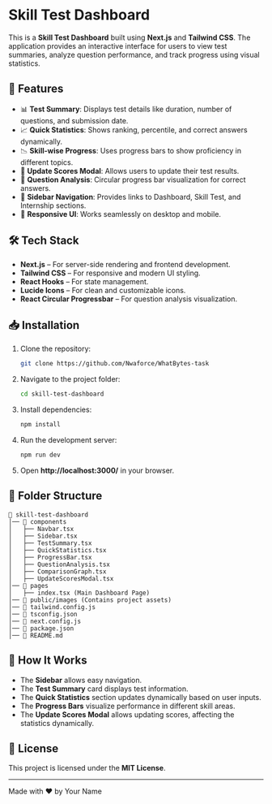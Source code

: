 # Skill Test Dashboard

This is a **Skill Test Dashboard** built using **Next.js** and **Tailwind CSS**. The application provides an interactive interface for users to view test summaries, analyze question performance, and track progress using visual statistics.

## 🚀 Features

- 📊 **Test Summary**: Displays test details like duration, number of questions, and submission date.
- 📈 **Quick Statistics**: Shows ranking, percentile, and correct answers dynamically.
- 📉 **Skill-wise Progress**: Uses progress bars to show proficiency in different topics.
- 🔄 **Update Scores Modal**: Allows users to update their test results.
- 📑 **Question Analysis**: Circular progress bar visualization for correct answers.
- 📌 **Sidebar Navigation**: Provides links to Dashboard, Skill Test, and Internship sections.
- 📱 **Responsive UI**: Works seamlessly on desktop and mobile.

## 🛠 Tech Stack

- **Next.js** – For server-side rendering and frontend development.
- **Tailwind CSS** – For responsive and modern UI styling.
- **React Hooks** – For state management.
- **Lucide Icons** – For clean and customizable icons.
- **React Circular Progressbar** – For question analysis visualization.

## 📥 Installation

1. Clone the repository:
   ```bash
   git clone https://github.com/Nwaforce/WhatBytes-task
   ```

2. Navigate to the project folder:
   ```bash
   cd skill-test-dashboard
   ```

3. Install dependencies:
   ```bash
   npm install
   ```

4. Run the development server:
   ```bash
   npm run dev
   ```

5. Open **http://localhost:3000/** in your browser.

## 📂 Folder Structure

```
📁 skill-test-dashboard
│── 📂 components
│   ├── Navbar.tsx
│   ├── Sidebar.tsx
│   ├── TestSummary.tsx
│   ├── QuickStatistics.tsx
│   ├── ProgressBar.tsx
│   ├── QuestionAnalysis.tsx
│   ├── ComparisonGraph.tsx
│   ├── UpdateScoresModal.tsx
│── 📂 pages
│   ├── index.tsx (Main Dashboard Page)
│── 📂 public/images (Contains project assets)
│── 📄 tailwind.config.js
│── 📄 tsconfig.json
│── 📄 next.config.js
│── 📄 package.json
│── 📄 README.md
```

## 📌 How It Works

- The **Sidebar** allows easy navigation.
- The **Test Summary** card displays test information.
- The **Quick Statistics** section updates dynamically based on user inputs.
- The **Progress Bars** visualize performance in different skill areas.
- The **Update Scores Modal** allows updating scores, affecting the statistics dynamically.

## 📜 License

This project is licensed under the **MIT License**.

---

Made with ❤️ by Your Name

